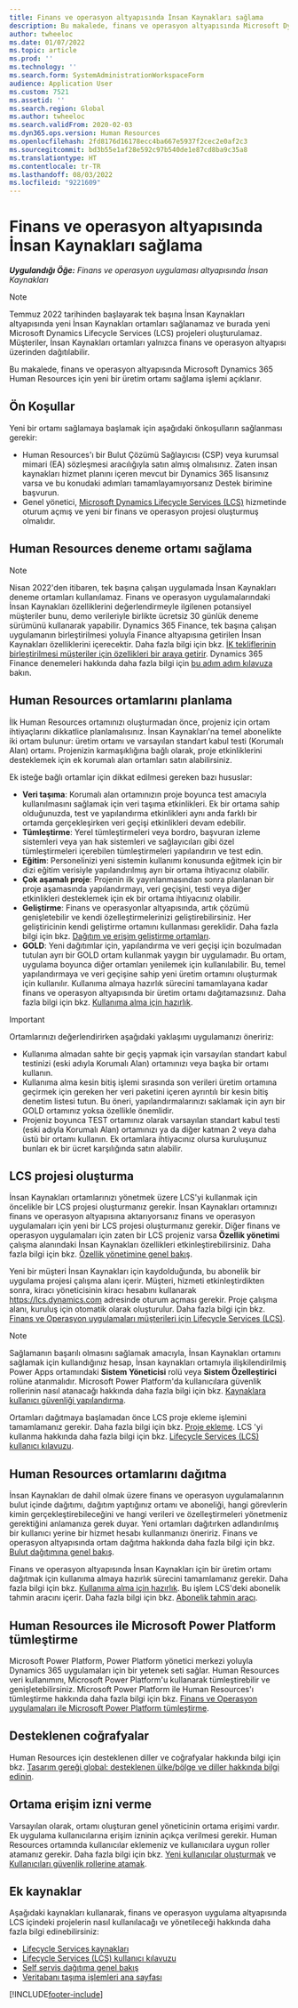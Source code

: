 ```yaml
---
title: Finans ve operasyon altyapısında İnsan Kaynakları sağlama
description: Bu makalede, finans ve operasyon altyapısında Microsoft Dynamics 365 Human Resources için yeni bir üretim ortamı sağlama işlemi açıklanır.
author: twheeloc
ms.date: 01/07/2022
ms.topic: article
ms.prod: ''
ms.technology: ''
ms.search.form: SystemAdministrationWorkspaceForm
audience: Application User
ms.custom: 7521
ms.assetid: ''
ms.search.region: Global
ms.author: twheeloc
ms.search.validFrom: 2020-02-03
ms.dyn365.ops.version: Human Resources
ms.openlocfilehash: 2fd8176d16178ecc4ba667e5937f2cec2e0af2c3
ms.sourcegitcommit: bd3b55e1af28e592c97b540de1e87cd8ba9c35a8
ms.translationtype: HT
ms.contentlocale: tr-TR
ms.lasthandoff: 08/03/2022
ms.locfileid: "9221609"
---
```

# <a name="provision-human-resources-in-the-finance-and-operations-infrastructure"></a>Finans ve operasyon altyapısında İnsan Kaynakları sağlama

_**Uygulandığı Öğe:** Finans ve operasyon uygulaması altyapısında İnsan Kaynakları_ 

> [!NOTE]
> Temmuz 2022 tarihinden başlayarak tek başına İnsan Kaynakları altyapısında yeni İnsan Kaynakları ortamları sağlanamaz ve burada yeni Microsoft Dynamics Lifecycle Services (LCS) projeleri oluşturulamaz. Müşteriler, İnsan Kaynakları ortamları yalnızca finans ve operasyon altyapısı üzerinden dağıtılabilir.

Bu makalede, finans ve operasyon altyapısında Microsoft Dynamics 365 Human Resources için yeni bir üretim ortamı sağlama işlemi açıklanır.

## <a name="prerequisites"></a>Ön Koşullar

Yeni bir ortamı sağlamaya başlamak için aşağıdaki önkoşulların sağlanması gerekir:

- Human Resources'ı bir Bulut Çözümü Sağlayıcısı (CSP) veya kurumsal mimari (EA) sözleşmesi aracılığıyla satın almış olmalısınız. Zaten insan kaynakları hizmet planını içeren mevcut bir Dynamics 365 lisansınız varsa ve bu konudaki adımları tamamlayamıyorsanız Destek birimine başvurun.
- Genel yönetici, [Microsoft Dynamics Lifecycle Services (LCS)](https://lcs.dynamics.com) hizmetinde oturum açmış ve yeni bir finans ve operasyon projesi oluşturmuş olmalıdır.

## <a name="provision-a-human-resources-trial-environment"></a>Human Resources deneme ortamı sağlama

> [!NOTE]
> Nisan 2022'den itibaren, tek başına çalışan uygulamada İnsan Kaynakları deneme ortamları kullanılamaz. Finans ve operasyon uygulamalarındaki İnsan Kaynakları özelliklerini değerlendirmeyle ilgilenen potansiyel müşteriler bunu, demo verileriyle birlikte ücretsiz 30 günlük deneme sürümünü kullanarak yapabilir. Dynamics 365 Finance, tek başına çalışan uygulamanın birleştirilmesi yoluyla Finance altyapısına getirilen İnsan Kaynakları özelliklerini içerecektir. Daha fazla bilgi için bkz. [İK tekliflerinin birleştirilmesi müşteriler için özellikleri bir araya getirir](https://cloudblogs.microsoft.com/dynamics365/it/2021/09/15/merging-of-hr-offerings-brings-capabilities-together-for-customers). Dynamics 365 Finance denemeleri hakkında daha fazla bilgi için [bu adım adım kılavuza](../fin-ops-core/fin-ops/get-started/before-you-buy.md) bakın.

## <a name="plan-human-resources-environments"></a>Human Resources ortamlarını planlama

İlk Human Resources ortamınızı oluşturmadan önce, projeniz için ortam ihtiyaçlarını dikkatlice planlamalısınız. İnsan Kaynakları'na temel abonelikte iki ortam bulunur: üretim ortamı ve varsayılan standart kabul testi (Korumalı Alan) ortamı. Projenizin karmaşıklığına bağlı olarak, proje etkinliklerini desteklemek için ek korumalı alan ortamları satın alabilirsiniz.

Ek isteğe bağlı ortamlar için dikkat edilmesi gereken bazı hususlar:

- **Veri taşıma**: Korumalı alan ortamınızın proje boyunca test amacıyla kullanılmasını sağlamak için veri taşıma etkinlikleri. Ek bir ortama sahip olduğunuzda, test ve yapılandırma etkinlikleri aynı anda farklı bir ortamda gerçekleşirken veri geçişi etkinlikleri devam edebilir.
- **Tümleştirme**: Yerel tümleştirmeleri veya bordro, başvuran izleme sistemleri veya yan hak sistemleri ve sağlayıcıları gibi özel tümleştirmeleri içerebilen tümleştirmeleri yapılandırın ve test edin.
- **Eğitim**: Personelinizi yeni sistemin kullanımı konusunda eğitmek için bir dizi eğitim verisiyle yapılandırılmış ayrı bir ortama ihtiyacınız olabilir. 
- **Çok aşamalı proje**: Projenin ilk yayınlanmasından sonra planlanan bir proje aşamasında yapılandırmayı, veri geçişini, testi veya diğer etkinlikleri desteklemek için ek bir ortama ihtiyacınız olabilir.
- **Geliştirme**: Finans ve operasyonlar altyapısında, artık çözümü genişletebilir ve kendi özelleştirmelerinizi geliştirebilirsiniz. Her geliştiricinin kendi geliştirme ortamını kullanması gereklidir. Daha fazla bilgi için bkz. [Dağıtım ve erişim geliştirme ortamları](../fin-ops-core/dev-itpro/dev-tools/access-instances.md).
- **GOLD**: Yeni dağıtımlar için, yapılandırma ve veri geçişi için bozulmadan tutulan ayrı bir GOLD ortam kullanmak yaygın bir uygulamadır. Bu ortam, uygulama boyunca diğer ortamları yenilemek için kullanılabilir. Bu, temel yapılandırmaya ve veri geçişine sahip yeni üretim ortamını oluşturmak için kullanılır. Kullanıma almaya hazırlık sürecini tamamlayana kadar finans ve operasyon altyapısında bir üretim ortamı dağıtamazsınız. Daha fazla bilgi için bkz. [Kullanıma alma için hazırlık](../fin-ops-core/fin-ops/imp-lifecycle/prepare-go-live.md).

<!--NOTE: Need to come back and verify Tier-1 can be used and if a customer cannot purchase tier 3-5 need specific documentation about this.-->

> [!IMPORTANT]
> Ortamlarınızı değerlendirirken aşağıdaki yaklaşımı uygulamanızı öneririz:
>
> - Kullanıma almadan sahte bir geçiş yapmak için varsayılan standart kabul testinizi (eski adıyla Korumalı Alan) ortamınızı veya başka bir ortamı kullanın.
> - Kullanıma alma kesin bitiş işlemi sırasında son verileri üretim ortamına geçirmek için gereken her veri paketini içeren ayrıntılı bir kesin bitiş denetim listesi tutun. Bu öneri, yapılandırmalarınızı saklamak için ayrı bir GOLD ortamınız yoksa özellikle önemlidir.
> - Projeniz boyunca TEST ortamınız olarak varsayılan standart kabul testi (eski adıyla Korumalı Alan) ortamınızı ya da diğer katman 2 veya daha üstü bir ortamı kullanın. Ek ortamlara ihtiyacınız olursa kuruluşunuz bunları ek bir ücret karşılığında satın alabilir.

## <a name="create-an-lcs-project"></a>LCS projesi oluşturma

İnsan Kaynakları ortamlarınızı yönetmek üzere LCS'yi kullanmak için öncelikle bir LCS projesi oluşturmanız gerekir. İnsan Kaynakları ortamınızı finans ve operasyon altyapısına aktarıyorsanız finans ve operasyon uygulamaları için yeni bir LCS projesi oluşturmanız gerekir. Diğer finans ve operasyon uygulamaları için zaten bir LCS projeniz varsa **Özellik yönetimi** çalışma alanındaki İnsan Kaynakları özellikleri etkinleştirebilirsiniz. Daha fazla bilgi için bkz. [Özellik yönetimine genel bakış](../fin-ops-core/fin-ops/get-started/feature-management/feature-management-overview.md).

Yeni bir müşteri İnsan Kaynakları için kaydolduğunda, bu abonelik bir uygulama projesi çalışma alanı içerir. Müşteri, hizmeti etkinleştirdikten sonra, kiracı yöneticisinin kiracı hesabını kullanarak <https://lcs.dynamics.com> adresinde oturum açması gerekir. Proje çalışma alanı, kuruluş için otomatik olarak oluşturulur. Daha fazla bilgi için bkz. [Finans ve Operasyon uygulamaları müşterileri için Lifecycle Services (LCS)](../fin-ops-core/dev-itpro/lifecycle-services/lcs-works-lcs.md).

> [!NOTE]
> Sağlamanın başarılı olmasını sağlamak amacıyla, İnsan Kaynakları ortamını sağlamak için kullandığınız hesap, İnsan kaynakları ortamıyla ilişkilendirilmiş Power Apps ortamındaki **Sistem Yöneticisi** rolü veya **Sistem Özelleştirici** rolüne atanmalıdır. Microsoft Power Platform'da kullanıcılara güvenlik rollerinin nasıl atanacağı hakkında daha fazla bilgi için bkz. [Kaynaklara kullanıcı güvenliği yapılandırma](/power-platform/admin/database-security).

Ortamları dağıtmaya başlamadan önce LCS proje ekleme işlemini tamamlamanız gerekir. Daha fazla bilgi için bkz. [Proje ekleme](../fin-ops-core/dev-itpro/lifecycle-services/project-onboarding.md). LCS 'yi kullanma hakkında daha fazla bilgi için bkz. [Lifecycle Services (LCS) kullanıcı kılavuzu](../fin-ops-core/dev-itpro/lifecycle-services/lcs-user-guide.md).

## <a name="deploy-human-resources-environments"></a>Human Resources ortamlarını dağıtma

İnsan Kaynakları de dahil olmak üzere finans ve operasyon uygulamalarının bulut içinde dağıtımı, dağıtım yaptığınız ortamı ve aboneliği, hangi görevlerin kimin gerçekleştirebileceğini ve hangi verileri ve özelleştirmeleri yönetmeniz gerektiğini anlamanıza gerek duyar. Yeni ortamları dağıtırken adlandırılmış bir kullanıcı yerine bir hizmet hesabı kullanmanızı öneririz. Finans ve operasyon altyapısında ortam dağıtma hakkında daha fazla bilgi için bkz. [Bulut dağıtımına genel bakış](/fin-ops-core/dev-itpro/deployment/cloud-deployment-overview).

Finans ve operasyon altyapısında İnsan Kaynakları için bir üretim ortamı dağıtmak için kullanıma almaya hazırlık sürecini tamamlamanız gerekir. Daha fazla bilgi için bkz. [Kullanıma alma için hazırlık](../fin-ops-core/fin-ops/imp-lifecycle/prepare-go-live.md). Bu işlem LCS'deki abonelik tahmin aracını içerir. Daha fazla bilgi için bkz. [Abonelik tahmin aracı](../fin-ops-core/dev-itpro/lifecycle-services/subscription-estimator.md).

## <a name="integrate-microsoft-power-platform-with-human-resources"></a>Human Resources ile Microsoft Power Platform tümleştirme

Microsoft Power Platform, Power Platform yönetici merkezi yoluyla Dynamics 365 uygulamaları için bir yetenek seti sağlar. Human Resources veri kullanımını, Microsoft Power Platform'u kullanarak tümleştirebilir ve genişletebilirsiniz. Microsoft Power Platform ile Human Resources'ı tümleştirme hakkında daha fazla bilgi için bkz. [Finans ve Operasyon uygulamaları ile Microsoft Power Platform tümleştirme](../fin-ops-core/dev-itpro/power-platform/overview.md).

## <a name="supported-geographies"></a>Desteklenen coğrafyalar

Human Resources için desteklenen diller ve coğrafyalar hakkında bilgi için bkz. [Tasarım gereği global: desteklenen ülke/bölge ve diller hakkında bilgi edinin](https://dynamics.microsoft.com/availability-reports/).

## <a name="grant-access-to-the-environment"></a>Ortama erişim izni verme

Varsayılan olarak, ortamı oluşturan genel yöneticinin ortama erişimi vardır. Ek uygulama kullanıcılarına erişim izninin açıkça verilmesi gerekir. Human Resources ortamında kullanıcılar eklemeniz ve kullanıcılara uygun roller atamanız gerekir. Daha fazla bilgi için bkz. [Yeni kullanıcılar oluşturmak](/dynamics365/unified-operations/dev-itpro/sysadmin/tasks/create-new-users) ve [Kullanıcıları güvenlik rollerine atamak](/dynamics365/unified-operations/dev-itpro/sysadmin/tasks/assign-users-security-roles).

## <a name="additional-resources"></a>Ek kaynaklar
Aşağıdaki kaynakları kullanarak, finans ve operasyon uygulama altyapısında LCS içindeki projelerin nasıl kullanılacağı ve yönetileceği hakkında daha fazla bilgi edinebilirsiniz:

- [Lifecycle Services kaynakları](../fin-ops-core/dev-itpro/lifecycle-services/lcs.md)
- [Lifecycle Services (LCS) kullanıcı kılavuzu](../fin-ops-core/dev-itpro/lifecycle-services/lcs-user-guide.md)
- [Self servis dağıtıma genel bakış](../fin-ops-core/dev-itpro/deployment/infrastructure-stack.md)
- [Veritabanı taşıma işlemleri ana sayfası](../fin-ops-core/dev-itpro/database/dbmovement-operations.md)

[!INCLUDE[footer-include](../includes/footer-banner.md)]
